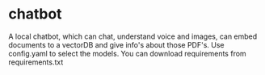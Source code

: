 # chatbot
A local chatbot, which can chat, understand voice and images, can embed documents to a vectorDB and give info's about those PDF's.
Use config.yaml to select the models.
You can download requirements from requirements.txt
